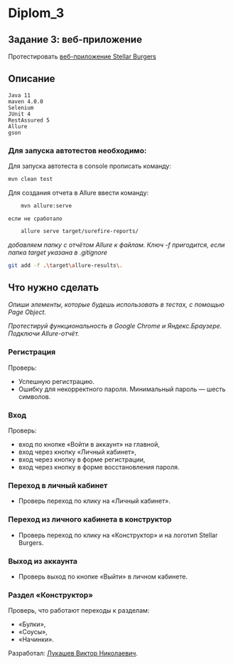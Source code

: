 # Diplom_3
## Задание 3: веб-приложение
Протестировать [веб-приложение Stellar Burgers](https://stellarburgers.nomoreparties.site/)

## Описание
    Java 11
    maven 4.0.0
    Selenium
    JUnit 4
    RestAssured 5
    Allure
    gson
### Для запуска автотестов необходимо:
Для запуска автотеста в console прописать команду:
```sh
mvn clean test
```
Для создания отчета в Allure ввести команду:
```sh
    mvn allure:serve
```
    если не сработало
```sh
    allure serve target/surefire-reports/    
```
*добавляем папку с отчётом Allure к файлам. Ключ -f пригодится, если папка target указана в .gitignore*
```sh
git add -f .\target\allure-results\.
```
## Что нужно сделать
*Опиши элементы, которые будешь использовать в тестах, с помощью Page Object.*

*Протестируй функциональность в Google Chrome и Яндекс.Браузере. Подключи Allure-отчёт.*

### Регистрация
Проверь:
* Успешную регистрацию.
* Ошибку для некорректного пароля. Минимальный пароль — шесть символов.

### Вход
Проверь:
* вход по кнопке «Войти в аккаунт» на главной,
* вход через кнопку «Личный кабинет»,
* вход через кнопку в форме регистрации,
* вход через кнопку в форме восстановления пароля.

### Переход в личный кабинет
* Проверь переход по клику на «Личный кабинет».

### Переход из личного кабинета в конструктор
* Проверь переход по клику на «Конструктор» и на логотип Stellar Burgers.

### Выход из аккаунта
* Проверь выход по кнопке «Выйти» в личном кабинете.

### Раздел «Конструктор»
Проверь, что работают переходы к разделам:
* «Булки»,
* «Соусы»,
* «Начинки».

Разработал: [Лукашев Виктор Николаевич](https://github.com/lukviktor).